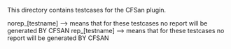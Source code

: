 This directory contains testcases for the CFSan plugin. 

norep\_[testname] 	--> means that for these testcases no report will be generated BY CFSAN
rep\_[testname]  	--> means that for these testcases no report will be generated BY CFSAN
